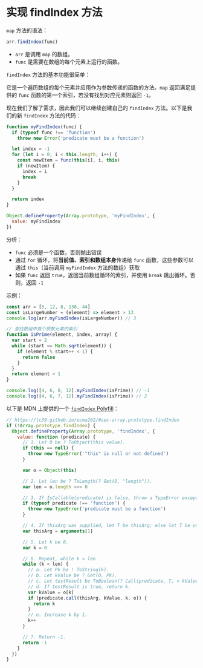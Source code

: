 # 实现 findIndex 方法

`map` 方法的语法：

```js
arr.findIndex(func)
```

- `arr` 是调用 `map` 的数组。
- `func` 是需要在数组的每个元素上运行的函数。

`findIndex` 方法的基本功能很简单：

它是一个遍历数组的每个元素并应用作为参数传递的函数的方法。`map` 返回满足提供的 `func` 函数的第一个索引，若没有找到对应元素则返回 `-1`。

现在我们了解了需求，因此我们可以继续创建自己的 `findIndex` 方法。以下是我们的新 `findIndex` 方法的代码：

```js
function myFindIndex(func) {
  if (typeof func !== 'function')
    throw new Error('predicate must be a function')

  let index = -1
  for (let i = 0; i < this.length; i++) {
    const newItem = func(this[i], i, this)
    if (newItem) {
      index = i
      break
    }
  }

  return index
}

Object.defineProperty(Array.prototype, 'myFindIndex', {
  value: myFindIndex
})
```

分析：

- `func` 必须是一个函数，否则抛出错误
- 通过 `for` 循环，将**当前值、索引和数组本身**传递给 `func` 函数，这些参数可以通过 `this`（当前调用 `myFindIndex` 方法的数组）获取
- 如果 `func` 返回 `true`，返回当前数组循环的索引，并使用 `break` 跳出循环。否则，返回 `-1`

示例：

```js
const arr = [5, 12, 8, 130, 44]
const isLargeNumber = (element) => element > 13
console.log(arr.myFindIndex(isLargeNumber)) // 3

// 查找数组中首个质数元素的索引
function isPrime(element, index, array) {
  var start = 2
  while (start <= Math.sqrt(element)) {
    if (element % start++ < 1) {
      return false
    }
  }
  return element > 1
}

console.log([4, 6, 8, 12].myFindIndex(isPrime)) // -1
console.log([4, 6, 7, 12].myFindIndex(isPrime)) // 2
```

以下是 MDN 上提供的一个 [`findIndex` Polyfill](https://developer.mozilla.org/zh-CN/docs/Web/JavaScript/Reference/Global_Objects/Array/findIndex#polyfill)：

```js
// https://tc39.github.io/ecma262/#sec-array.prototype.findIndex
if (!Array.prototype.findIndex) {
  Object.defineProperty(Array.prototype, 'findIndex', {
    value: function (predicate) {
      // 1. Let O be ? ToObject(this value).
      if (this == null) {
        throw new TypeError('"this" is null or not defined')
      }

      var o = Object(this)

      // 2. Let len be ? ToLength(? Get(O, "length")).
      var len = o.length >>> 0

      // 3. If IsCallable(predicate) is false, throw a TypeError exception.
      if (typeof predicate !== 'function') {
        throw new TypeError('predicate must be a function')
      }

      // 4. If thisArg was supplied, let T be thisArg; else let T be undefined.
      var thisArg = arguments[1]

      // 5. Let k be 0.
      var k = 0

      // 6. Repeat, while k < len
      while (k < len) {
        // a. Let Pk be ! ToString(k).
        // b. Let kValue be ? Get(O, Pk).
        // c. Let testResult be ToBoolean(? Call(predicate, T, « kValue, k, O »)).
        // d. If testResult is true, return k.
        var kValue = o[k]
        if (predicate.call(thisArg, kValue, k, o)) {
          return k
        }
        // e. Increase k by 1.
        k++
      }

      // 7. Return -1.
      return -1
    }
  })
}
```
